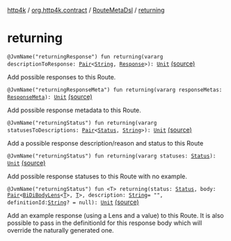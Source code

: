 [http4k](../../index.md) / [org.http4k.contract](../index.md) / [RouteMetaDsl](index.md) / [returning](./returning.md)

# returning

`@JvmName("returningResponse") fun returning(vararg descriptionToResponse: `[`Pair`](https://kotlinlang.org/api/latest/jvm/stdlib/kotlin/-pair/index.html)`<`[`String`](https://kotlinlang.org/api/latest/jvm/stdlib/kotlin/-string/index.html)`, `[`Response`](../../org.http4k.core/-response/index.md)`>): `[`Unit`](https://kotlinlang.org/api/latest/jvm/stdlib/kotlin/-unit/index.html) [(source)](https://github.com/http4k/http4k/blob/master/http4k-contract/src/main/kotlin/org/http4k/contract/routeMeta.kt#L37)

Add possible responses to this Route.

`@JvmName("returningResponseMeta") fun returning(vararg responseMetas: `[`ResponseMeta`](../-response-meta/index.md)`): `[`Unit`](https://kotlinlang.org/api/latest/jvm/stdlib/kotlin/-unit/index.html) [(source)](https://github.com/http4k/http4k/blob/master/http4k-contract/src/main/kotlin/org/http4k/contract/routeMeta.kt#L44)

Add possible response metadata to this Route.

`@JvmName("returningStatus") fun returning(vararg statusesToDescriptions: `[`Pair`](https://kotlinlang.org/api/latest/jvm/stdlib/kotlin/-pair/index.html)`<`[`Status`](../../org.http4k.core/-status/index.md)`, `[`String`](https://kotlinlang.org/api/latest/jvm/stdlib/kotlin/-string/index.html)`>): `[`Unit`](https://kotlinlang.org/api/latest/jvm/stdlib/kotlin/-unit/index.html) [(source)](https://github.com/http4k/http4k/blob/master/http4k-contract/src/main/kotlin/org/http4k/contract/routeMeta.kt#L55)

Add a possible response description/reason and status to this Route

`@JvmName("returningStatus") fun returning(vararg statuses: `[`Status`](../../org.http4k.core/-status/index.md)`): `[`Unit`](https://kotlinlang.org/api/latest/jvm/stdlib/kotlin/-unit/index.html) [(source)](https://github.com/http4k/http4k/blob/master/http4k-contract/src/main/kotlin/org/http4k/contract/routeMeta.kt#L62)

Add possible response statuses to this Route with no example.

`@JvmName("returningStatus") fun <T> returning(status: `[`Status`](../../org.http4k.core/-status/index.md)`, body: `[`Pair`](https://kotlinlang.org/api/latest/jvm/stdlib/kotlin/-pair/index.html)`<`[`BiDiBodyLens`](../../org.http4k.lens/-bi-di-body-lens/index.md)`<`[`T`](returning.md#T)`>, `[`T`](returning.md#T)`>, description: `[`String`](https://kotlinlang.org/api/latest/jvm/stdlib/kotlin/-string/index.html)` = "", definitionId: `[`String`](https://kotlinlang.org/api/latest/jvm/stdlib/kotlin/-string/index.html)`? = null): `[`Unit`](https://kotlinlang.org/api/latest/jvm/stdlib/kotlin/-unit/index.html) [(source)](https://github.com/http4k/http4k/blob/master/http4k-contract/src/main/kotlin/org/http4k/contract/routeMeta.kt#L69)

Add an example response (using a Lens and a value) to this Route. It is also possible to pass in the definitionId for this response body which
will override the naturally generated one.

